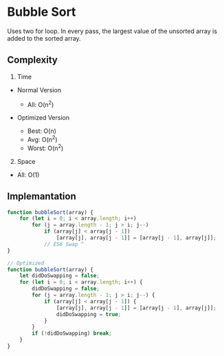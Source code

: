 # Bubble Sort
Uses two for loop. In every pass, the largest value of the unsorted array is added to  the sorted array.

## Complexity
1. Time

* Normal Version
	* All: O(n<sup>2</sup>)

* Optimized Version
	* Best: O(n)
	* Avg: O(n<sup>2</sup>)
	* Worst: O(n<sup>2</sup>)


2. Space
* All: O(1)

## Implemantation
```javascript
function bubbleSort(array) {
    for (let i = 0; i < array.length; i++)
        for (j = array.length - 1; j > i; j--)
            if (array[j] < array[j - 1])
                [array[j], array[j - 1]] = [array[j - 1], array[j]];
            // ES6 Swap ^
}
```

```javascript
// Optimized
function bubbleSort(array) {
    let didDoSwapping = false;
    for (let i = 0; i < array.length; i++) {
        didDoSwapping = false;
        for (j = array.length - 1; j > i; j--) {
            if (array[j] < array[j - 1]) {
                [array[j], array[j - 1]] = [array[j - 1], array[j]];
                didDoSwapping = true;
            }
        }
        if (!didDoSwapping) break;
    }
}
```